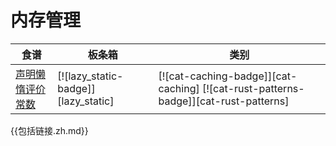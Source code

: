 
# 内存管理

| 食谱 | 板条箱 | 类别 |
| --- | --- | --- |
| [声明懒惰评价常数][ex-lazy-constant] | [![lazy_static-badge]][lazy_static] | [![cat-caching-badge]][cat-caching] [![cat-rust-patterns-badge]][cat-rust-patterns] |

[ex-lazy-constant]: mem/global_static.html#declare-lazily-evaluated-constant

{{包括链接.zh.md}}
